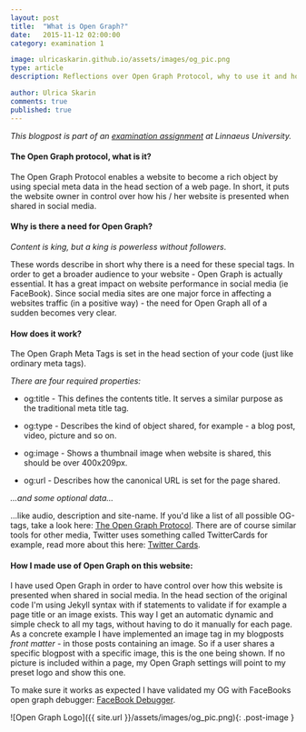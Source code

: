 ```yaml
---
layout: post
title:  "What is Open Graph?"
date:   2015-11-12 02:00:00
category: examination 1

image: ulricaskarin.github.io/assets/images/og_pic.png
type: article
description: Reflections over Open Graph Protocol, why to use it and how

author: Ulrica Skarin
comments: true
published: true
---
```


*This blogpost is part of an [examination assignment][examination assignment] at Linnaeus University.*

#### The Open Graph protocol, what is it?

The Open Graph Protocol enables a website to become a rich object by using special meta data in the head section
of a web page. In short, it puts the website owner in control over how his / her website is presented when shared in
social media.

#### Why is there a need for Open Graph?

*Content is king, but a king is powerless without followers*.

These words describe in short why there is a need for these special tags. In order to get a broader audience to
your website - Open Graph is actually essential. It has a great impact on website performance in social media (ie FaceBook).
Since social media sites are one major force in affecting a websites traffic (in a positive way) - the need for Open Graph all of a sudden becomes very clear.

#### How does it work?

The Open Graph Meta Tags is set in the head section of your code (just like ordinary meta tags).

*There are four required properties:*

- og:title - This defines the contents title. It serves a similar purpose as the traditional meta title tag.

- og:type - Describes the kind of object shared, for example - a blog post, video, picture and so on.

- og:image - Shows a thumbnail image when website is shared, this should be over 400x209px.

- og:url - Describes how the canonical URL is set for the page shared.

*...and some optional data...*

...like audio, description and site-name. If you'd like a list of all possible OG-tags, take a look
here: [The Open Graph Protocol][The Open Graph Protocol]. There are of course similar tools for other media,
Twitter uses something called TwitterCards for example, read more about this here: [Twitter Cards][Twitter Cards].

#### How I made use of Open Graph on this website:

I have used Open Graph in order to have control over how this website is presented when shared
in social media. In the head section of the original code I'm using Jekyll syntax with if statements to validate if for example
a page title or an image exists. This way I get an automatic dynamic and simple check to all my tags, without having to
do it manually for each page. As a concrete example I have implemented an image tag in my blogposts *front matter* -
in those posts containing an image. So if a user shares a specific blogpost with a specific image, this is the one being shown.
If no picture is included within a page, my Open Graph settings will point to my preset logo and show this one.

To make sure it works as expected I have validated my OG with FaceBooks open graph debugger: [FaceBook Debugger][FaceBook Debugger].

![Open Graph Logo]({{ site.url }}/assets/images/og_pic.png){: .post-image }


[FaceBook Debugger]: https://developers.facebook.com/tools/debug/
[The Open Graph Protocol]: http://ogp.me/
[Twitter Cards]: http://davidensinger.com/2013/04/supporting-twitter-cards-with-jekyll/
[examination assignment]: https://coursepress.lnu.se/kurs/klientbaserad-webbprogrammering/examination/exam-assignment-1/
